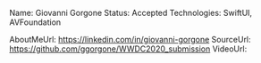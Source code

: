 Name: Giovanni Gorgone
Status: Accepted
Technologies: SwiftUI, AVFoundation

AboutMeUrl: https://linkedin.com/in/giovanni-gorgone
SourceUrl: https://github.com/ggorgone/WWDC2020_submission
VideoUrl: 

<!---
EXAMPLE
Name: John Appleseed
Status: Submitted <or> Winner <or> Distinguished <or> Rejected
Technologies: SwiftUI, RealityKit, CoreGraphic

AboutMeUrl: https://linkedin.com/in/johnappleseed
SourceUrl: https://github.com/johnappleseed/wwdc2025
VideoUrl: https://youtu.be/ABCDE123456
-->
